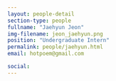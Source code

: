 ```yaml
---
layout: people-detail
section-type: people
fullname: "Jaehyun Jeon"
img-filename: jeon_jaehyun.png
position: "Undergraduate Intern"
permalink: people/jaehyun.html
email: hotpoem@gmail.com

social:
---
```

